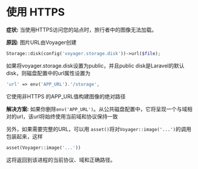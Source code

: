 # 使用 HTTPS

**症状:** 当使用HTTPS访问您的站点时，旅行者中的图像无法加载。

**原因:** 图片URL由Voyager创建

```php
Storage::disk(config('voyager.storage.disk'))->url($file);
```

如果将voyager.storage.disk设置为public，并且public disk是Laravel的默认disk，则磁盘配置中的url属性设置为

```php
'url' => env('APP_URL').'/storage',
```

它使用非HTTPS 的APP_URL值构建图像的绝对路径

**解决方案:** 如果你删除`env('APP_URL')`。从公共磁盘配置中，它将呈现一个与域相对的url，该url将始终使用当前域和协议保持一致

另外，如果需要完整的URL，可以用 `asset()`将对`Voyager::image('...')`的调用包装起来，这样

```php
asset(Voyager::image('...'))
```

这将返回到该进程的当前协议、域和正确路径。

